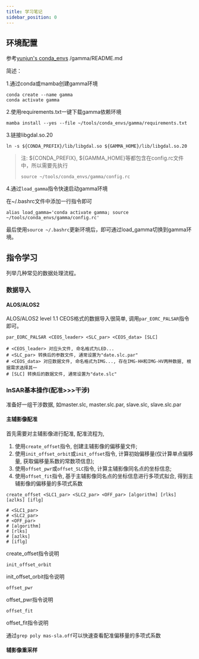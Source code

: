 ```yaml
---
title: 学习笔记
sidebar_position: 0
---
```


## 环境配置

参考[yunjun's conda_envs](https://github.com/yunjunz/conda_envs) /gamma/README.md

简述：

1.通过conda或mamba创建gamma环境

```shell
conda create --name gamma
conda activate gamma
```

2.使用requirements.txt一键下载gamma依赖环境

```shell
mamba install --yes --file ~/tools/conda_envs/gamma/requirements.txt
```

3.链接libgdal.so.20

```shell
ln -s ${CONDA_PREFIX}/lib/libgdal.so ${GAMMA_HOME}/lib/libgdal.so.20
```

> 注: ${CONDA_PREFIX}, ${GAMMA_HOME}等都包含在config.rc文件中，所以需要先执行
> ```shell
> source ~/tools/conda_envs/gamma/config.rc
> ```

4.通过`load_gamma`指令快速启动gamma环境

在~/.bashrc文件中添加一行指令即可

```shell
alias load_gamma='conda activate gamma; source ~/tools/conda_envs/gamma/config.rc'
```

最后使用`source ~/.bashrc`更新环境后，即可通过load_gamma切换到gamma环境。

## 指令学习

列举几种常见的数据处理流程。

### 数据导入

#### ALOS/ALOS2

ALOS/ALOS2 level 1.1 CEOS格式的数据导入很简单, 调用`par_EORC_PALSAR`指令即可。

```shell
par_EORC_PALSAR <CEOS_leader> <SLC_par> <CEOS_data> [SLC]

# <CEOS_leader> 对应头文件, 命名格式为LED...
# <SLC_par> 转换后的参数文件, 通常设置为"date.slc.par"
# <CEOS_data> 对应数据文件, 命名格式为IMG..., 存在IMG-HH和IMG-HV两种数据, 根据需求选择其一
# [SLC] 转换后的数据文件, 通常设置为"date.slc"
```

### InSAR基本操作(配准>>>干涉)

准备好一组干涉数据, 如master.slc, master.slc.par, slave.slc, slave.slc.par

#### 主辅影像配准

首先需要对主辅影像进行配准, 配准流程为,

1. 使用`create_offset`指令, 创建主辅影像的偏移量文件;
2. 使用`init_offset_orbit`或`init_offset`指令, 计算初始偏移量(仅计算单点偏移量, 获取偏移量系数的常数项信息);
3. 使用`offset_pwr`或`offset_SLC`指令, 计算主辅影像同名点的坐标信息;
4. 使用`offset_fit`指令, 基于主辅影像同名点的坐标信息进行多项式拟合, 得到主辅影像的偏移量的多项式系数

```shell
create_offset <SLC1_par> <SLC2_par> <OFF_par> [algorithm] [rlks] [azlks] [iflg]

# <SLC1_par> 
# <SLC2_par>
# <OFF_par>
# [algorithm]
# [rlks]
# [azlks]
# [iflg]
```

create_offset指令说明

```shell
init_offset_orbit
```

init_offset_orbit指令说明

```shell
offset_pwr
```

offset_pwr指令说明

```shell
offset_fit
```

offset_fit指令说明

通过`grep poly mas-sla.off`可以快速查看配准偏移量的多项式系数

#### 辅影像重采样